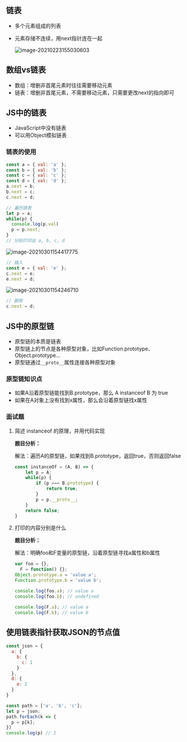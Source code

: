 ## 链表

- 多个元素组成的列表

- 元素存储不连续，用next指针连在一起

  ![image-20210223155030603](https://gitee.com/blog2/blog/raw/master/images/image-20210223155030603.png)

## 数组vs链表

- 数组：增删非首尾元素时往往需要移动元素
- 链表：增删非首尾元素，不需要移动元素，只需要更改next的指向即可

## JS中的链表

- JavaScript中没有链表
- 可以用Object模拟链表

### 链表的使用

```javascript
const a = { val: 'a' };
const b = { val: 'b' };
const c = { val: 'c' };
const d = { val: 'd' };
a.next = b;
b.next = c;
c.next = d;

// 遍历链表
let p = a;
while(p) {
  console.log(p.val)
  p = p.next;
}
// 分别打印出 a, b, c, d
```

![image-20210301154417775](https://gitee.com/blog2/blog/raw/master/images/image-20210301154417775.png)

```javascript
// 插入
const e = { val: 'e' };
c.next = e;
e.next = d;
```

![image-20210301154246710](https://gitee.com/blog2/blog/raw/master/images/image-20210301154246710.png)

```javascript
// 删除
c.next = d;
```

## JS中的原型链

- 原型链的本质是链表
- 原型链上的节点是各种原型对象，比如Function.prototype、Object.prototype...
- 原型链通过`__proto__`属性连接各种原型对象

### 原型链知识点

- 如果A沿着原型链能找到B.prototype，那么 A instanceof B 为 true
- 如果在A对象上没有找到x属性，那么会沿着原型链找x属性

### 面试题

1. 简述 instanceof 的原理，并用代码实现

   **题目分析：**

   解法：遍历A的原型链，如果找到B.prototype，返回true，否则返回false

   ```javascript
   const instanceOf = (A, B) => {
       let p = A;
       while(p) {
           if (p === B.prototype) {
               return true;
           }
           p = p.__proto__;
       }
       return false;
   }
   ```

2. 打印的内容分别是什么

   **题目分析：**

   解法：明确foo和F变量的原型链，沿着原型链寻找a属性和b属性

   ```js
   var foo = {},
     F = function() {};
   Object.prototype.a = 'value a';
   Function.prototype.b = 'value b';
   
   console.log(foo.a); // value a
   console.log(foo.b); // undefined
   
   console.log(F.a); // value a
   console.log(F.b); // value b
   ```

## 使用链表指针获取JSON的节点值

```js
const json = {
  a: {
    b: {
      c: 1
    }
  },
  d: {
    e: 2
  }
}

const path = ['a', 'b', 'c'];
let p = json;
path.forEach(k => {
  p = p[k];
})
console.log(p) // 1
```


